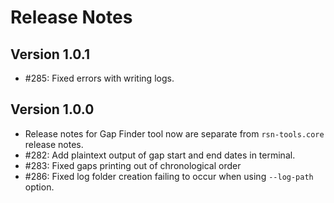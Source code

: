 # Release Notes

## Version 1.0.1
* #285: Fixed errors with writing logs.

## Version 1.0.0
* Release notes for Gap Finder tool now are separate from `rsn-tools.core` release notes.
* #282: Add plaintext output of gap start and end dates in terminal.
* #283: Fixed gaps printing out of chronological order
* #286: Fixed log folder creation failing to occur when using `--log-path` option.